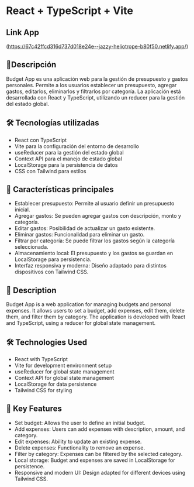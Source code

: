 # React + TypeScript + Vite

## Link App

(https://67c42ffcd316d737d018e24e--jazzy-heliotrope-b80f50.netlify.app/)

## 📂Descripción

Budget App es una aplicación web para la gestión de presupuesto y gastos personales. Permite a los usuarios establecer un presupuesto, agregar gastos, editarlos, eliminarlos y filtrarlos por categoría. La aplicación está desarrollada con React y TypeScript, utilizando un reducer para la gestión del estado global.

## 🛠 Tecnologías utilizadas

- React con TypeScript
- Vite para la configuración del entorno de desarrollo
- useReducer para la gestión del estado global
- Context API para el manejo de estado global
- LocalStorage para la persistencia de datos
- CSS con Tailwind para estilos

## 📌 Características principales

- Establecer presupuesto: Permite al usuario definir un presupuesto inicial.
- Agregar gastos: Se pueden agregar gastos con descripción, monto y categoría.
- Editar gastos: Posibilidad de actualizar un gasto existente.
- Eliminar gastos: Funcionalidad para eliminar un gasto.
- Filtrar por categoría: Se puede filtrar los gastos según la categoría seleccionada.
- Almacenamiento local: El presupuesto y los gastos se guardan en LocalStorage para persistencia.
- Interfaz responsiva y moderna: Diseño adaptado para distintos dispositivos con Tailwind CSS.

## 📂 Description

Budget App is a web application for managing budgets and personal expenses. It allows users to set a budget, add expenses, edit them, delete them, and filter them by category. The application is developed with React and TypeScript, using a reducer for global state management.

## 🛠 Technologies Used

- React with TypeScript
- Vite for development environment setup
- useReducer for global state management
- Context API for global state management
- LocalStorage for data persistence
- Tailwind CSS for styling

## 📌 Key Features

- Set budget: Allows the user to define an initial budget.
- Add expenses: Users can add expenses with description, amount, and category.
- Edit expenses: Ability to update an existing expense.
- Delete expenses: Functionality to remove an expense.
- Filter by category: Expenses can be filtered by the selected category.
- Local storage: Budget and expenses are saved in LocalStorage for persistence.
- Responsive and modern UI: Design adapted for different devices using Tailwind CSS.